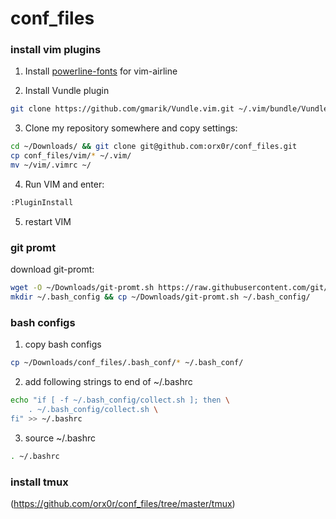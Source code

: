 # conf_files

### install vim plugins

1) Install [powerline-fonts](https://github.com/Lokaltog/powerline-fonts) for vim-airline

2) Install Vundle plugin
```bash
git clone https://github.com/gmarik/Vundle.vim.git ~/.vim/bundle/Vundle.vim
```

3) Clone my repository somewhere and copy settings:
```bash
cd ~/Downloads/ && git clone git@github.com:orx0r/conf_files.git
cp conf_files/vim/* ~/.vim/
mv ~/vim/.vimrc ~/
```

4) Run VIM and enter:
```bash
:PluginInstall
```

5) restart VIM

### git promt

download git-promt:
```bash
wget -O ~/Downloads/git-promt.sh https://raw.githubusercontent.com/git/git/master/contrib/completion/git-prompt.sh
mkdir ~/.bash_config && cp ~/Downloads/git-promt.sh ~/.bash_config/
```

### bash configs

1) copy bash configs
```bash
cp ~/Downloads/conf_files/.bash_conf/* ~/.bash_conf/
```
2) add following strings to end of ~/.bashrc
```bash
echo "if [ -f ~/.bash_config/collect.sh ]; then \
    . ~/.bash_config/collect.sh \
fi" >> ~/.bashrc
```

3) source ~/.bashrc
```bash
. ~/.bashrc
```

### install tmux

(https://github.com/orx0r/conf_files/tree/master/tmux)

